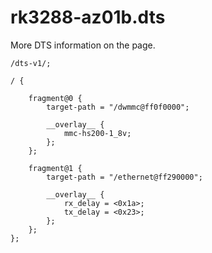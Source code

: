# rk3288-az01b.dts

More DTS information on the [](Linux-DTSs.md) page.

```
/dts-v1/;

/ {

	fragment@0 {
		target-path = "/dwmmc@ff0f0000";

		__overlay__ {
			mmc-hs200-1_8v;
		};
	};

	fragment@1 {
		target-path = "/ethernet@ff290000";

		__overlay__ {
			rx_delay = <0x1a>;
			tx_delay = <0x23>;
		};
	};
};
```

